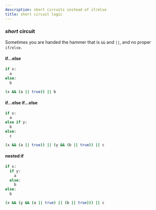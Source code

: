 ```yaml
---
description: short circuits instead of if/else
title: short circuit logic
---
```


### _short_ circuit

Sometimes you are handed the hammer that is `&&` and `||`,
and no proper `if/else`.

#### if...else

```python
if x:
  a
else:
  b
```

```sh
(x && (a || true)) || b
```

#### if...else if...else

```python
if x:
  a
else if y:
  b
else:
  c
```

```sh
(x && (a || true)) || (y && (b || true)) || c
```

#### nested if

```python
if x:
  if y:
    a
  else:
    b
else:
  b
```

```sh
(x && (y && (a || true) || (b || true))) || c
```
